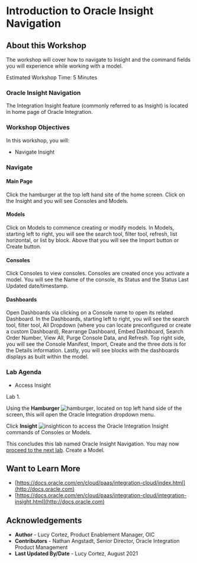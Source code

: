 # Introduction to Oracle Insight Navigation

## About this Workshop

The workshop will cover how to navigate to Insight and the command fields you will experience while working with a model.

Estimated Workshop Time: 5 Minutes

### Oracle Insight Navigation
The Integration Insight feature (commonly referred to as Insight) is located in home page of Oracle Integration.


### Workshop Objectives

In this workshop, you will:
* Navigate Insight

### Navigate
#### Main Page
Click the hamburger at the top left hand site of the home screen. Click on the Insight and you will see Consoles and Models.
#### Models
Click on Models to commence creating or modify models. In Models, starting left to right, you will see the search tool, filter tool, refresh, list horizontal, or list by block.
Above that you will see the Import button or Create button.
#### Consoles
Click Consoles to view consoles. Consoles are  created once you activate a model. You will see the Name of the console, its Status and the Status Last Updated date/timestamp.
#### Dashboards
Open Dashboards via clicking on a Console name to open its related Dashboard. 
In the Dashboards, starting left to right, you will see the search tool, filter tool, All Dropdown (where you can locate preconfigured or create a custom Dashboard), Rearrange Dashboard, Embed Dashboard, Search Order Number, View All, Purge Console Data, and Refresh. 
Top right side, you will see the Console Manifest, Import, Create and the three dots is for the Details information. Lastly, you will see blocks with the dashboards displays as built within the model.   
### Lab Agenda
* Access Insight

Lab 1.

Using the **Hamburger** ![hamburger](images/hamburgericon.png), located on top left hand side of the screen, this will open the Oracle Integration dropdown menu.

Click **Insight** ![insighticon](images/insighticon.png) to access the Oracle Integration Insight commands of Consoles or Models.

This concludes this lab named Oracle Insight Navigation. You may now [proceed to the next lab](#next). Create a Model.



## Want to Learn More

* [https://docs.oracle.com/en/cloud/paas/integration-cloud/index.html](http://docs.oracle.com)
* [https://docs.oracle.com/en/cloud/paas/integration-cloud/integration-insight.html](http://docs.oracle.com)

## Acknowledgements
* **Author** - Lucy Cortez, Product Enablement Manager, OIC
* **Contributors** -  Nathan Angstadt, Senior Director, Oracle Integration Product Management
* **Last Updated By/Date** - Lucy Cortez, August 2021
